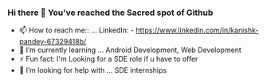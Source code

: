### Hi there 👋 You've reached the Sacred spot of Github
- 📫 How to reach me:: ... LinkedIn: - https://www.linkedin.com/in/kanishk-pandey-67329418b/
- 🌱 I’m currently learning ... Android Development, Web Development
- ⚡ Fun fact: I'm Looking for a SDE role if u have to offer
- 🤔 I’m looking for help with ... SDE internships

<!--
**ikanishk/ikanishk** is a ✨ _special_ ✨ repository because its `README.md` (this file) appears on your GitHub profile.

Here are some ideas to get you started:

- 🔭 I’m currently working on ...

- 👯 I’m looking to collaborate on ...

- 💬 Ask me about ...
 ... Li
- 😄 Pronouns: ...
- ⚡ Fun fact: ...
-->

